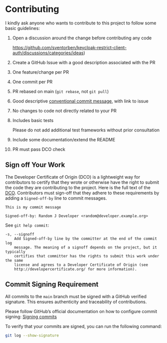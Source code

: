 # Contributing

I kindly ask anyone who wants to contribute to this project to follow some basic guidelines:

1. Open a discussion around the change before contributing any code

   https://github.com/sventorben/keycloak-restrict-client-auth/discussions/categories/ideas)
2. Create a GitHub Issue with a good description associated with the PR
4. One feature/change per PR
5. One commit per PR
6. PR rebased on main (`git rebase`, not `git pull`)
7. Good descriptive [conventional commit message](https://www.conventionalcommits.org/en/v1.0.0/), with link to issue
8. No changes to code not directly related to your PR
9. Includes basic tests

   Please do not add additional test frameworks without prior consultation
10. Include some documentation/extend the README
11. PR must pass DCO check

## Sign off Your Work

The Developer Certificate of Origin (DCO) is a lightweight way for contributors to certify that they wrote or otherwise have the right to submit the code they are contributing to the project. Here is the full text of the [DCO](http://developercertificate.org/). Contributors must sign-off that they adhere to these requirements by adding a `Signed-off-by` line to commit messages.

```text
This is my commit message

Signed-off-by: Random J Developer <random@developer.example.org>
```

See `git help commit`:

```text
-s, --signoff
    Add Signed-off-by line by the committer at the end of the commit log
    message. The meaning of a signoff depends on the project, but it typically
    certifies that committer has the rights to submit this work under the same
    license and agrees to a Developer Certificate of Origin (see
    http://developercertificate.org/ for more information).
```

## Commit Signing Requirement
All commits to the `main` branch must be signed with a GitHub verified signature. This ensures authenticity and traceability of contributions.

Please follow GitHub’s official documentation on how to configure commit signing: [Signing commits](https://docs.github.com/en/authentication/managing-commit-signature-verification/signing-commits)

To verify that your commits are signed, you can run the following command:

```sh
git log --show-signature
```
